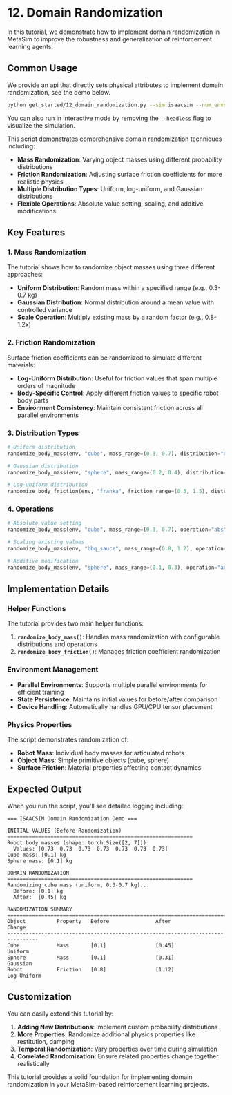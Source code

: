# 12. Domain Randomization

In this tutorial, we demonstrate how to implement domain randomization in MetaSim to improve the robustness and generalization of reinforcement learning agents.

## Common Usage
We provide an api that directly sets physical attributes to implement domain randomization, see the demo below.
```bash
python get_started/12_domain_randomization.py --sim isaacsim --num_envs 2 --headless
```

You can also run in interactive mode by removing the `--headless` flag to visualize the simulation.

This script demonstrates comprehensive domain randomization techniques including:
- **Mass Randomization**: Varying object masses using different probability distributions
- **Friction Randomization**: Adjusting surface friction coefficients for more realistic physics
- **Multiple Distribution Types**: Uniform, log-uniform, and Gaussian distributions
- **Flexible Operations**: Absolute value setting, scaling, and additive modifications

## Key Features

### 1. Mass Randomization
The tutorial shows how to randomize object masses using three different approaches:

- **Uniform Distribution**: Random mass within a specified range (e.g., 0.3-0.7 kg)
- **Gaussian Distribution**: Normal distribution around a mean value with controlled variance
- **Scale Operation**: Multiply existing mass by a random factor (e.g., 0.8-1.2x)

### 2. Friction Randomization
Surface friction coefficients can be randomized to simulate different materials:

- **Log-Uniform Distribution**: Useful for friction values that span multiple orders of magnitude
- **Body-Specific Control**: Apply different friction values to specific robot body parts
- **Environment Consistency**: Maintain consistent friction across all parallel environments

### 3. Distribution Types

```python
# Uniform distribution
randomize_body_mass(env, "cube", mass_range=(0.3, 0.7), distribution="uniform")

# Gaussian distribution  
randomize_body_mass(env, "sphere", mass_range=(0.2, 0.4), distribution="gaussian")

# Log-uniform distribution
randomize_body_friction(env, "franka", friction_range=(0.5, 1.5), distribution="log_uniform")
```

### 4. Operations

```python
# Absolute value setting
randomize_body_mass(env, "cube", mass_range=(0.3, 0.7), operation="abs")

# Scaling existing values
randomize_body_mass(env, "bbq_sauce", mass_range=(0.8, 1.2), operation="scale")

# Additive modification
randomize_body_mass(env, "sphere", mass_range=(0.1, 0.3), operation="add")
```

## Implementation Details

### Helper Functions

The tutorial provides two main helper functions:

1. **`randomize_body_mass()`**: Handles mass randomization with configurable distributions and operations
2. **`randomize_body_friction()`**: Manages friction coefficient randomization

### Environment Management

- **Parallel Environments**: Supports multiple parallel environments for efficient training
- **State Persistence**: Maintains initial values for before/after comparison
- **Device Handling**: Automatically handles GPU/CPU tensor placement

### Physics Properties

The script demonstrates randomization of:
- **Robot Mass**: Individual body masses for articulated robots
- **Object Mass**: Simple primitive objects (cube, sphere)
- **Surface Friction**: Material properties affecting contact dynamics

## Expected Output

When you run the script, you'll see detailed logging including:

```
=== ISAACSIM Domain Randomization Demo ===

INITIAL VALUES (Before Randomization)
============================================================
Robot body masses (shape: torch.Size([2, 7])):
  Values: [0.73  0.73  0.73  0.73  0.73  0.73  0.73]
Cube mass: [0.1] kg
Sphere mass: [0.1] kg

DOMAIN RANDOMIZATION
============================================================
Randomizing cube mass (uniform, 0.3-0.7 kg)...
  Before: [0.1] kg
  After:  [0.45] kg

RANDOMIZATION SUMMARY
================================================================================
Object          Property   Before               After                Change     
--------------------------------------------------------------------------------
Cube            Mass       [0.1]                [0.45]              Uniform    
Sphere          Mass       [0.1]                [0.31]              Gaussian   
Robot           Friction   [0.8]                [1.12]              Log-Uniform
```
## Customization

You can easily extend this tutorial by:

1. **Adding New Distributions**: Implement custom probability distributions
2. **More Properties**: Randomize additional physics properties like restitution, damping
3. **Temporal Randomization**: Vary properties over time during simulation
4. **Correlated Randomization**: Ensure related properties change together realistically

This tutorial provides a solid foundation for implementing domain randomization in your MetaSim-based reinforcement learning projects.
